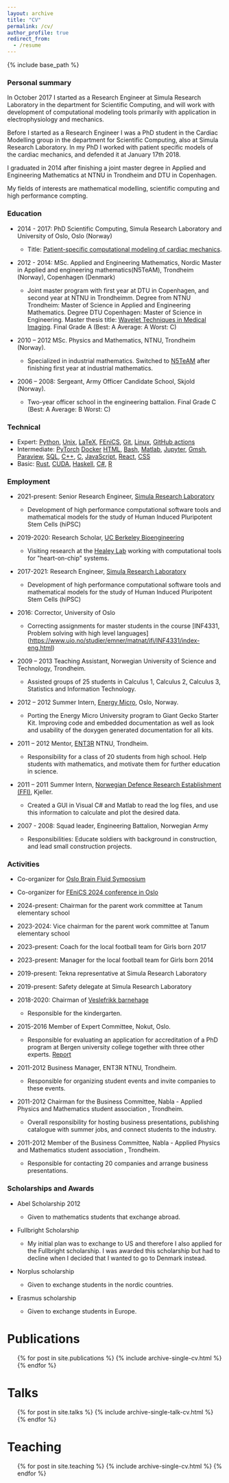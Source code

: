 ```yaml
---
layout: archive
title: "CV"
permalink: /cv/
author_profile: true
redirect_from:
  - /resume
---
```


{% include base_path %}


### Personal summary

In October 2017 I started as a Research Engineer at Simula Research
Laboratory in the department for Scientific Computing, and will work
with development of computational modeling tools primarily with application
in electrophysiology and mechanics.

Before I started as a Research Engineer I was a PhD student in the Cardiac
Modelling group in the department for Scientific Computing, also at Simula
Research Laboratory. In my PhD I worked with patient specific models of
the cardiac mechanics, and defended it at January 17th 2018.

I graduated in 2014 after finishing a joint master degree in Applied and
Engineering Mathematics at NTNU in Trondheim and DTU in Copenhagen. 

My fields of interests are mathematical modelling, scientific computing and 
high performance compting. 


### Education

- 2014 - 2017: PhD Scientific Computing, Simula Research Laboratory and University
  of Oslo, Oslo (Norway)
  - Title: [Patient-specific computational modeling of cardiac mechanics](https://www.duo.uio.no/handle/10852/62015).

- 2012 - 2014: MSc. Applied and Engineering Mathematics, Nordic Master in Applied
and engineering mathematics(N5TeAM), Trondheim (Norway), Copenhagen (Denmark)
  - Joint master program with first year at DTU in Copenhagen, and
second year at NTNU in Trondheimm. Degree from  NTNU Trondheim:
Master of Science in Applied and Engineering Mathematics. Degree DTU
Copenhagen: Master of Science in Engineering. Master thesis title:
[Wavelet Techniques in Medical Imaging](https://ntnuopen.ntnu.no/ntnu-xmlui/bitstream/handle/11250/259333/733307_FULLTEXT01.pdf). Final Grade A (Best: A Average: A
Worst: C)

- 2010 – 2012 MSc. Physics and Mathematics, NTNU, Trondheim (Norway).
  - Specialized in industrial mathematics. Switched to
[N5TeAM](http://n5team.aalto.fi/en/) after finishing first year at
industrial mathematics.

- 2006 – 2008: Sergeant, Army Officer Candidate School, Skjold (Norway).
  - Two-year officer school in the engineering battalion. Final Grade C
(Best: A Average: B Worst: C)


### Technical

- Expert:
  [Python](https://www.python.org),
  [Unix](https://en.wikipedia.org/wiki/Unix),
  [LaTeX](https://www.latex-project.org),
  [FEniCS](https://fenicsproject.org),
  [Git](https://git-scm.com),
  [Linux](https://en.wikipedia.org/wiki/Linux),
  [GitHub actions](https://github.com/features/actions)
- Intermediate:
  [PyTorch](https://pytorch.org)
  [Docker](https://www.docker.com)
  [HTML](https://en.wikipedia.org/wiki/HTML),
  [Bash](https://en.wikipedia.org/wiki/Bash_(Unix_shell)),
  [Matlab](https://se.mathworks.com/products/matlab.html),
  [Jupyter](http://jupyter.org),
  [Gmsh](http://gmsh.info),
  [Paraview](https://www.paraview.org),
  [SQL](https://en.wikipedia.org/wiki/SQL),
  [C++](https://en.wikipedia.org/wiki/C%2B%2B),
  [C](https://en.wikipedia.org/wiki/C_(programming_language)),
  [JavaScript](https://en.wikipedia.org/wiki/JavaScript),
  [React](https://reactjs.org/),
  [CSS](https://en.wikipedia.org/wiki/Cascading_Style_Sheets)
- Basic:
  [Rust](https://www.rust-lang.org),
  [CUDA](https://en.wikipedia.org/wiki/CUDA),
  [Haskell](https://www.haskell.org/),
  [C#](https://en.wikipedia.org/wiki/C_Sharp_(programming_language)),
  [R](https://www.r-project.org/about.html)



### Employment

- 2021-present: Senior Research Engineer, [Simula Research Laboratory](https://www.simula.no)
  - Development of high performance computational software tools and
mathematical models for the study of Human Induced Pluripotent Stem Cells (hiPSC)


- 2019-2020: Research Scholar, [UC Berkeley Bioengineering](http://bioeng.berkeley.edu)
  - Visiting research at the [Healey Lab](http://coebiomaterial.wpengine.com) 
working with computational tools for "heart-on-chip" systems.

- 2017-2021: Research Engineer, [Simula Research Laboratory](https://www.simula.no)
  - Development of high performance computational software tools and
mathematical models for the study of Human Induced Pluripotent Stem Cells (hiPSC)


- 2016: Corrector, University of Oslo
  - Correcting assignments for master students in the course
[INF4331, Problem solving with high level languages]
(https://www.uio.no/studier/emner/matnat/ifi/INF4331/index-eng.html)

- 2009 – 2013 Teaching Assistant, Norwegian University of Science and
  Technology, Trondheim.
  - Assisted groups of 25 students in Calculus 1, Calculus 2, Calculus 3,
 Statistics and Information Technology.


- 2012 – 2012 Summer Intern, [Energy Micro](https://www.silabs.com), Oslo, Norway.
  - Porting the Energy Micro University program to Giant Gecko Starter Kit.
Improving code and embedded documentation as well as look and usability of
the doxygen generated documentation for all kits.

- 2011 – 2012 Mentor, [ENT3R](https://www.ent3r.no) NTNU, Trondheim.
  - Responsibility for a class of 20 students from high school. Help students
 with mathematics, and motivate them for further education in science.

- 2011 – 2011 Summer Intern, [Norwegian Defence Research
  Establishment (FFI)](https://www.ffi.no), Kjeller.
  - Created a GUI in Visual C# and Matlab to read the log files, and use
this information to calculate and plot the desired data.

- 2007 - 2008: Squad leader, Engineering Battalion, Norwegian Army
  - Responsibilities: Educate soldiers with background in construction,
and lead small construction projects.


### Activities
- Co-organizer for [Oslo Brain Fluid Symposium](https://www.med.uio.no/klinmed/english/research/centres/kg-jebsen-brain-fluid/news-and-events/events/2024/oslo-brain-fluid-symposium.html)
- Co-organizer for [FEniCS 2024 conference in Oslo](https://fenicsproject.org/fenics-2024/)
- 2024-present: Chairman for the parent work committee at Tanum elementary school
- 2023-2024: Vice chairman for the parent work committee at Tanum elementary school
- 2023-present: Coach for the local football team for Girls born 2017
- 2023-present: Manager for the local football team for Girls born 2014
- 2019-present: Tekna representative at Simula Research Laboratory
- 2019-present: Safety delegate at Simula Research Laboratory

- 2018-2020: Chairman of [Veslefrikk barnehage](http://veslefrikkbaerum.barnehage.no/Innhold/Side/54035)
  - Responsible for the kindergarten.

- 2015-2016 Member of Expert Committee, Nokut, Oslo.
  - Responsible for evaluating an application for accreditation of a PhD program
at Bergen university college together with three other experts.
[Report](https://www.nokut.no/contentassets/8709159cefe84f72b68ea2f251f6130a/computer_science_software_engineering_sensor_networks_and_engineering_computing_phd_hib_2016.pdf)

- 2011-2012 Business Manager, ENT3R NTNU, Trondheim.
  - Responsible for organizing student events and invite companies to these events.

- 2011-2012 Chairman for the Business Committee, Nabla - Applied Physics and Mathematics
student association , Trondheim.
  - Overall responsibility for hosting business presentations,
publishing catalogue with summer jobs, and connect students to the industry.

- 2011-2012 Member of the Business Committee, Nabla - Applied Physics and Mathematics
student association , Trondheim.
  - Responsible for contacting 20 companies and arrange business presentations.

### Scholarships and Awards
- Abel Scholarship 2012
  - Given to mathematics students that exchange abroad.

- Fullbright Scholarship
  - My initial plan was to exchange to US and therefore I also applied for the Fullbright scholarship. I was awarded this scholarship but had to decline when I decided that I wanted to go to Denmark instead.

- Norplus scholarship
  - Given to exchange students in the nordic countries.

- Erasmus scholarship
  - Given to exchange students in Europe.



Publications
======
  <ul>{% for post in site.publications %}
    {% include archive-single-cv.html %}
  {% endfor %}</ul>
  
Talks
======
  <ul>{% for post in site.talks %}
    {% include archive-single-talk-cv.html %}
  {% endfor %}</ul>
  
Teaching
======
  <ul>{% for post in site.teaching %}
    {% include archive-single-cv.html %}
  {% endfor %}</ul>
  
